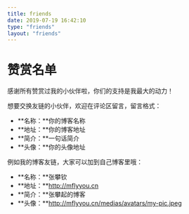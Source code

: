 ```yaml
---
title: friends
date: 2019-07-19 16:42:10
type: "friends"
layout: "friends"
---
```


# 赞赏名单
感谢所有赞赏过我的小伙伴啦，你们的支持是我最大的动力！
> 

想要交换友链的小伙伴，欢迎在评论区留言，留言格式：
* **名称：**你的博客名称
* **地址：**你的博客地址
* **简介：**一句话简介
* **头像：**你的头像地址

例如我的博客友链，大家可以加到自己博客里哦：
* **名称：**张攀钦
* **地址：**http://mflyyou.cn
* **简介：**张攀起的博客
* **头像：**http://mflyyou.cn/medias/avatars/my-pic.jpeg
